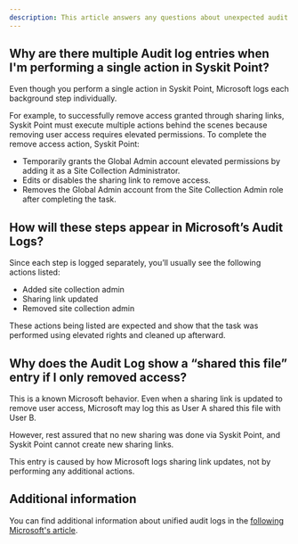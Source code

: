 ```yaml
---
description: This article answers any questions about unexpected audit logs in Syskit Point. 
---
```



## Why are there multiple Audit log entries when I'm performing a single action in Syskit Point?

Even though you perform a single action in Syskit Point, Microsoft logs each background step individually. 

For example, to successfully remove access granted through sharing links, Syskit Point must execute multiple actions behind the scenes because removing user access requires elevated permissions. To complete the remove access action, Syskit Point:

* Temporarily grants the Global Admin account elevated permissions by adding it as a Site Collection Administrator.
* Edits or disables the sharing link to remove access.
* Removes the Global Admin account from the Site Collection Admin role after completing the task.

## How will these steps appear in Microsoft’s Audit Logs?

Since each step is logged separately, you’ll usually see the following actions listed:

* Added site collection admin
* Sharing link updated
* Removed site collection admin

These actions being listed are expected and show that the task was performed using elevated rights and cleaned up afterward.

## Why does the Audit Log show a “shared this file” entry if I only removed access?

This is a known Microsoft behavior. Even when a sharing link is updated to remove user access, Microsoft may log this as User A shared this file with User B. 

However, rest assured that no new sharing was done via Syskit Point, and Syskit Point cannot create new sharing links.

This entry is caused by how Microsoft logs sharing link updates, not by performing any additional actions.


## Additional information

You can find additional information about unified audit logs in the [following Microsoft's article](https://docs.microsoft.com/en-us/microsoft-365/compliance/search-the-audit-log-in-security-and-compliance?view=o365-worldwide).